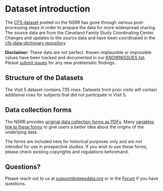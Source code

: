 # Dataset introduction

The [CFS dataset](:files_path:/datasets) posted on the NSRR has gone through various post-processing steps in order to prepare the data for more widespread sharing. The source data are from the Cleveland Family Study Coordinating Center. Changes and updates to the source data and have been coordinated in the [cfs-data-dictionary repository](https://github.com/sleepepi/cfs-data-dictionary).

**Disclaimer:** These data are not perfect. Known implausible or impossible values have been tracked and documented in our [KNOWNISSUES list](https://github.com/sleepepi/cfs-data-dictionary/blob/master/KNOWNISSUES.md). Please [submit issues](https://github.com/sleepepi/cfs-data-dictionary/issues) for any new problematic findings.

## Structure of the Datasets

The Visit 5 dataset contains 735 rows. Datasets from prior visits will contain additional rows for subjects that did not participate in Visit 5.

## Data collection forms

The NSRR provides [original data collection forms as PDFs](:files_path:/forms). Many [variables link to these forms](:datasets_path:/cfs/variables) to give users a better idea about the origins of the underlying data.

The forms are included here for historical purposes only and are not intended for use in prospective studies. If you wish to use these forms, please check existing copyrights and regulations beforehand.

## Questions?

Please reach out to us at support@sleepdata.org or in the [Forum](https://sleepdata.org/forum) if you have questions.
